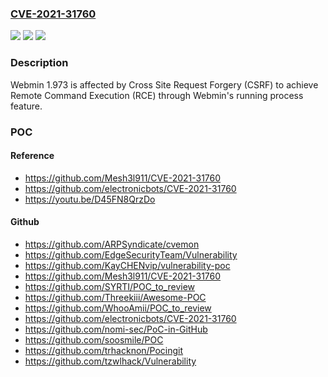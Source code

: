 ### [CVE-2021-31760](https://cve.mitre.org/cgi-bin/cvename.cgi?name=CVE-2021-31760)
![](https://img.shields.io/static/v1?label=Product&message=n%2Fa&color=blue)
![](https://img.shields.io/static/v1?label=Version&message=n%2Fa&color=blue)
![](https://img.shields.io/static/v1?label=Vulnerability&message=n%2Fa&color=brighgreen)

### Description

Webmin 1.973 is affected by Cross Site Request Forgery (CSRF) to achieve Remote Command Execution (RCE) through Webmin's running process feature.

### POC

#### Reference
- https://github.com/Mesh3l911/CVE-2021-31760
- https://github.com/electronicbots/CVE-2021-31760
- https://youtu.be/D45FN8QrzDo

#### Github
- https://github.com/ARPSyndicate/cvemon
- https://github.com/EdgeSecurityTeam/Vulnerability
- https://github.com/KayCHENvip/vulnerability-poc
- https://github.com/Mesh3l911/CVE-2021-31760
- https://github.com/SYRTI/POC_to_review
- https://github.com/Threekiii/Awesome-POC
- https://github.com/WhooAmii/POC_to_review
- https://github.com/electronicbots/CVE-2021-31760
- https://github.com/nomi-sec/PoC-in-GitHub
- https://github.com/soosmile/POC
- https://github.com/trhacknon/Pocingit
- https://github.com/tzwlhack/Vulnerability


